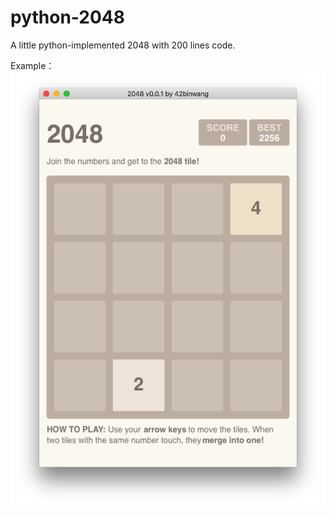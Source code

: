 # python-2048
A little python-implemented 2048 with 200 lines code.

Example：
![sample](https://raw.githubusercontent.com/42binwang/python-2048/master/example.png)
